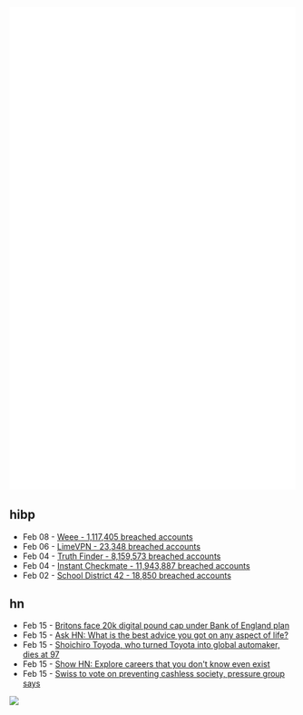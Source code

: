 ![Metrics](https://raw.githubusercontent.com/phixion/phixion/master/metrics.svg)

## hibp

<!--
for https://github.com/phixion/phixion/blob/main/.github/workflows/feeds.yml
-->
<!--START_SECTION:haveibeenpwnd-->
- Feb 08 - [Weee - 1,117,405 breached accounts](https://haveibeenpwned.com/PwnedWebsites#Weee)
- Feb 06 - [LimeVPN - 23,348 breached accounts](https://haveibeenpwned.com/PwnedWebsites#LimeVPN)
- Feb 04 - [Truth Finder - 8,159,573 breached accounts](https://haveibeenpwned.com/PwnedWebsites#TruthFinder)
- Feb 04 - [Instant Checkmate - 11,943,887 breached accounts](https://haveibeenpwned.com/PwnedWebsites#InstantCheckmate)
- Feb 02 - [School District 42 - 18,850 breached accounts](https://haveibeenpwned.com/PwnedWebsites#SchoolDistrict42)
<!--END_SECTION:haveibeenpwnd-->

## hn

<!--
for https://github.com/phixion/phixion/blob/main/.github/workflows/feeds.yml
-->
<!--START_SECTION:hn-->
- Feb 15 - [Britons face 20k digital pound cap under Bank of England plan](https://www.reuters.com/markets/currencies/consumers-face-20000-pound-limit-digital-pound-bank-england-says-2023-02-07/)
- Feb 15 - [Ask HN: What is the best advice you got on any aspect of life?](https://news.ycombinator.com/item?id=34802589)
- Feb 15 - [Shoichiro Toyoda, who turned Toyota into global automaker, dies at 97](https://mainichi.jp/english/articles/20230214/p2g/00m/0bu/043000c)
- Feb 15 - [Show HN: Explore careers that you don&#x27;t know even exist](https://careergpt.ai)
- Feb 15 - [Swiss to vote on preventing cashless society, pressure group says](https://www.reuters.com/markets/europe/swiss-vote-preventing-cashless-society-pressure-group-says-2023-02-06/)
<!--END_SECTION:hn-->

<!--
for https://yhype.me
-->
![](https://hit.yhype.me/github/profile?user_id=13013670)
